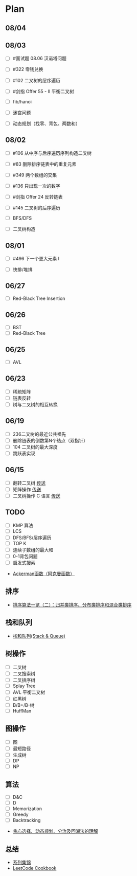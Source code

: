 # Plan

## 08/04



## 08/03

- [ ] #面试题 08.06 汉诺塔问题
- [ ] #322 零钱兑换
- [ ] #102 二叉树的层序遍历
- [ ] #剑指 Offer 55 - II 平衡二叉树

- [ ] fib/hanoi
- [ ] 迷宫问题
- [ ] 动态规划（找零、背包、两数和）

## 08/02

- [ ] #106 从中序与后序遍历序列构造二叉树
- [ ] #83 删除排序链表中的重复元素
- [ ] #349 两个数组的交集
- [ ] #136 只出现一次的数字
- [ ] #剑指 Offer 24 反转链表
- [ ] #145 二叉树的后序遍历

- [ ] BFS/DFS
- [ ] 二叉树构造

## 08/01

- [ ] #496 下一个更大元素 I

- [ ] 快排/堆排

## 06/27

- [ ] Red-Black Tree Insertion

## 06/26

- [ ] BST
- [ ] Red-Black Tree

## 06/25

- [ ] AVL

## 06/23

- [ ] 稀疏矩阵
- [ ] 链表反转
- [ ] 树与二叉树的相互转换

## 06/19

- [ ] 236二叉树的最近公共祖先
- [ ] 删除链表的倒数第N个结点（双指针）
- [ ] 104 二叉树的最大深度
- [ ] 跳跃表实现

## 06/15

- [ ] 翻转二叉树 [传送](https://blog.csdn.net/K346K346/article/details/106419372)
- [ ] 矩阵操作 [传送](https://blog.csdn.net/wzc3614/article/details/129570411)
- [ ] 二叉树操作 C 语言 [传送](https://blog.csdn.net/x__016Meliorem/article/details/53063453)

## TODO

- [ ] KMP 算法
- [ ] LCS
- [ ] DFS/BFS/层序遍历
- [ ] TOP K
- [ ] 连续子数组的最大和
- [ ] 0-1背包问题
- [ ] 启发式搜索

- [Ackerman函数（阿克曼函数）](https://blog.csdn.net/qq_41040550/article/details/106306351)

## 排序

- [排序算法一览（二）：归并类排序、分布类排序和混合类排序](https://blog.csdn.net/RayChase/article/details/84514308)

## 栈和队列

- [栈和队列(Stack & Queue)](https://blog.csdn.net/Real_Fool_/article/details/113852222)

## 树操作

- [ ] 二叉树
- [ ] 二叉搜索树
- [ ] 二叉排序树
- [ ] Splay Tree
- [ ] AVL 平衡二叉树
- [ ] 红黑树
- [ ] B/B+/B-树
- [ ] HuffMan

## 图操作

- [ ] 图
- [ ] 最短路径
- [ ] 生成树
- [ ] DP
- [ ] NP

## 算法

- [ ] D&C
- [ ] D
- [ ] Memorization
- [ ] Greedy
- [ ] Backtracking

- [贪心选择、动态规划、分治及回溯法的理解](https://blog.csdn.net/u012617944/article/details/81675533)

## 总结

- [系列集锦](https://blog.csdn.net/v_JULY_v/article/details/6543438)
- [LeetCode Cookbook](https://books.halfrost.com/leetcode/ChapterTwo/Array/)

